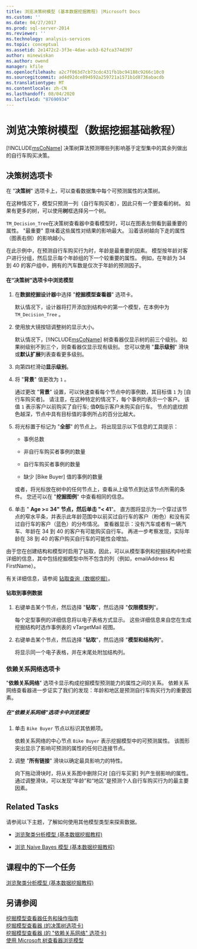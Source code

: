 ```yaml
---
title: 浏览决策树模型 (基本数据挖掘教程) |Microsoft Docs
ms.custom: ''
ms.date: 04/27/2017
ms.prod: sql-server-2014
ms.reviewer: ''
ms.technology: analysis-services
ms.topic: conceptual
ms.assetid: 2e1472c2-3f3e-4dae-acb3-62fca374d397
author: minewiskan
ms.author: owend
manager: kfile
ms.openlocfilehash: a2c7f063d7cb73cdc431fb1bc94188c9266c10c0
ms.sourcegitcommit: ad4d92dce894592a259721a1571b1d8736abacdb
ms.translationtype: MT
ms.contentlocale: zh-CN
ms.lasthandoff: 08/04/2020
ms.locfileid: "87690934"
---
```

# <a name="exploring-the-decision-tree-model-basic-data-mining-tutorial"></a>浏览决策树模型（数据挖掘基础教程）
  [!INCLUDE[msCoName](../includes/msconame-md.md)] 决策树算法预测哪些列影响基于定型集中的其余列做出的自行车购买决策。  
  

  
##  <a name="decision-tree-tab"></a><a name="Decision_Tree_Tab"></a>决策树选项卡  
 在 "**决策树**" 选项卡上，可以查看数据集中每个可预测属性的决策树。  
  
 在这种情况下，模型只预测一列（自行车购买者），因此只有一个要查看的树。 如果有更多的树，可以使用**树**框选择另一个树。  
  
 `TM_Decision_Tree`在决策树查看器中查看模型时，可以在图表左侧看到最重要的属性。 "最重要" 意味着这些属性对结果的影响最大。 沿着该树越向下走的属性（图表右侧）的影响越小。  
  
 在此示例中，在预测自行车购买行为时，年龄是最重要的因素。 模型按年龄对客户进行分组，然后显示每个年龄组的下一个较重要的属性。 例如，在年龄为 34 到 40 的客户组中，拥有的汽车数是仅次于年龄的预测因子。  
  
#### <a name="to-explore-the-model-in-the-decision-tree-tab"></a>在“决策树”选项卡中浏览模型  
  
1.  在**数据挖掘设计器**中选择 "**挖掘模型查看器**" 选项卡。  
  
     默认情况下，设计器将打开添加到结构中的第一个模型，在本例中为 `TM_Decision_Tree` 。  
  
2.  使用放大镜按钮调整树的显示大小。  
  
     默认情况下，[!INCLUDE[msCoName](../includes/msconame-md.md)] 树查看器仅显示树的前三个级别。 如果树级别不到三个，则查看器仅显示现有级别。 您可以使用 "**显示级别**" 滑块或**默认扩展**列表查看更多级别。  
  
3.  向第四栏滑动**显示级别**。  
  
4.  将 "**背景**" 值更改为 `1` 。  
  
     通过更改 "**背景**" 设置，可以快速查看每个节点中的事例数，其目标值 `1` 为 [自行车购买者]。 请注意，在这种特定的情况下，每个事例均表示一个客户。 该值 `1` 表示客户以前购买了自行车; 值**0**指示客户未购买自行车。 节点的底纹颜色越深，节点中具有目标值的事例所占的百分比越大。  
  
5.  将光标置于标记为 "**全部**" 的节点上。 将出现显示以下信息的工具提示：  
  
    -   事例总数  
  
    -   非自行车购买者事例的数量  
  
    -   自行车购买者事例的数量  
  
    -   缺少 [Bike Buyer] 值的事例的数量  
  
     或者，将光标放在树中的任何节点上，查看从上级节点到达该节点所需的条件。 您还可以在 "**挖掘图例**" 中查看相同的信息。  
  
6.  单击 " **Age >= 34" 节点，然后单击 "< 41**"。 直方图将显示为一个穿过该节点的窄水平条，并表示此年龄范围中以前买过自行车的客户（粉色）和没有买过自行车的客户（蓝色）的分布情况。 查看器显示：没有汽车或者有一辆汽车、年龄在 34 到 40 的客户有可能购买自行车。 再进一步考察发现，实际年龄在 38 到 40 的客户购买自行车的可能性会增加。  
  
 由于您在创建结构和模型时启用了钻取，因此，可以从模型事例和挖掘结构中检索详细的信息，其中包括挖掘模型中所不包含的列（例如，emailAddress 和 FirstName）。  
  
 有关详细信息，请参阅 [钻取查询（数据挖掘）](../../2014/analysis-services/data-mining/drillthrough-queries-data-mining.md)。  
  
#### <a name="to-drill-through-to-case-data"></a>钻取到事例数据  
  
1.  右键单击某个节点，然后选择 "**钻取**"，然后选择 "**仅限模型列**"。  
  
     每个定型事例的详细信息将以电子表格方式显示。 这些详细信息来自您在生成挖掘结构时选作事例表的 vTargetMail 视图。  
  
2.  右键单击某个节点，然后选择 "**钻取**"，然后选择 "**模型和结构列**"。  
  
     将显示同一个电子表格，并在末尾处附加结构列。  
  
  
###  <a name="dependency-network-tab"></a><a name="Dependency_Network_Tab"></a>依赖关系网络选项卡  
 "**依赖关系网络**" 选项卡显示构成挖掘模型预测能力的属性之间的关系。 依赖关系网络查看器进一步证实了我们的发现：年龄和地区是预测自行车购买行为的重要因素。  
  
##### <a name="to-explore-the-model-in-the-dependency-network-tab"></a>在“依赖关系网络”选项卡中浏览模型  
  
1.  单击 `Bike Buyer` 节点以标识其依赖项。  
  
     依赖关系网络的中心节点 `Bike Buyer` 表示挖掘模型中的可预测属性。 该图形突出显示了影响可预测的属性的任何已连接节点。  
  
2.  调整 "**所有链接**" 滑块以确定最具影响力的特性。  
  
     向下拖动滑块时，将从关系图中删除只对 [自行车买家] 列产生弱影响的属性。 通过调整滑块，可以发现“年龄”和“地区”是预测个人自行车购买行为的最主要因素。  
  
## <a name="related-tasks"></a>Related Tasks  
 请参阅以下主题，了解如何使用其他模型类型来探索数据。  
  
-   [浏览聚类分析模型 &#40;基本数据挖掘教程&#41;](../../2014/tutorials/exploring-the-clustering-model-basic-data-mining-tutorial.md)  
  
-   [浏览 Naive Bayes 模型 &#40;基本数据挖掘教程&#41;](../../2014/tutorials/exploring-the-naive-bayes-model-basic-data-mining-tutorial.md)  
  
## <a name="next-task-in-lesson"></a>课程中的下一个任务  
 [浏览聚类分析模型 &#40;基本数据挖掘教程&#41;](../../2014/tutorials/exploring-the-clustering-model-basic-data-mining-tutorial.md)  
  
## <a name="see-also"></a>另请参阅  
 [挖掘模型查看器任务和操作指南](../../2014/analysis-services/data-mining/mining-model-viewer-tasks-and-how-tos.md)   
 [挖掘模型查看器 &#40;的决策树选项卡&#41;](../../2014/analysis-services/decision-tree-tab-mining-model-viewer.md)   
 [挖掘模型查看器 &#40;的 "依赖关系网络" 选项卡&#41;](../../2014/analysis-services/dependency-network-tab-mining-model-viewer.md)   
 [使用 Microsoft 树查看器浏览模型](../../2014/analysis-services/data-mining/browse-a-model-using-the-microsoft-tree-viewer.md)  
  
  
